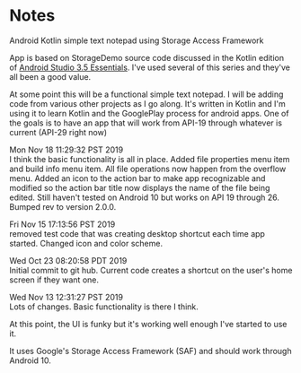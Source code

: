 # Notes
Android Kotlin simple text notepad using Storage Access Framework

App is based on StorageDemo source code discussed in 
the Kotlin edition of 
[Android Studio 3.5 Essentials](https://www.ebookfrenzy.com/ebookpages/kotlin_android_studio_35_ebook.html).
I've used several of this series and they've all been a good value.

At some point this will be a functional simple text notepad.
I will be adding code from various other projects as I go
along.  It's written in Kotlin and I'm using it to learn
Kotlin and the GooglePlay process for android apps.  One of
the goals is to have an app that will work from API-19
through whatever is current (API-29 right now)

Mon Nov 18 11:29:32 PST 2019<br>
I think the basic functionality is all in place.  Added
file properties menu item and build info menu item.
All file operations now happen from the overflow menu.
Added an icon to the action bar to make app recognizable
and modified so the action bar title now displays the name of
the file being edited.
Still haven't tested on Android 10 but works on API 19 through
26.
Bumped rev to version 2.0.0.

Fri Nov 15 17:13:56 PST 2019<br>
removed test code that was creating desktop shortcut each time app started.
Changed icon and color scheme.

Wed Oct 23 08:20:58 PDT 2019<br>
Initial commit to git hub.  Current code creates a shortcut
on the user's home screen if they want one.

Wed Nov 13 12:31:27 PST 2019<br>
Lots of changes.   Basic functionality is there I think.

At this point, the UI is funky but it's working well enough I've 
started to use it.

It uses Google's Storage Access Framework (SAF) and should work
through Android 10.
